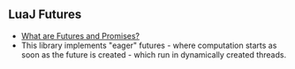 ## LuaJ Futures

- [What are Futures and Promises?](https://en.wikipedia.org/wiki/Futures_and_promises)
- This library implements "eager" futures - where computation starts as soon as the future is created - which run in dynamically created threads.

